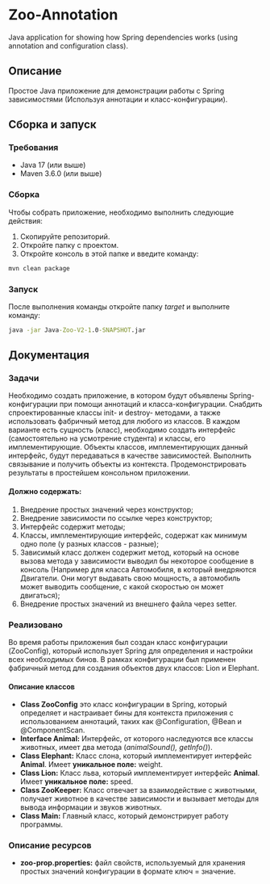 # Zoo-Annotation
Java application for showing how Spring dependencies works (using annotation and configuration class).

## Описание
Простое Java приложение для демонстрации работы с Spring зависимостями (Используя аннотации и класс-конфигурации).

## Сборка и запуск

### Требования
- Java 17 (или выше)
- Maven 3.6.0 (или выше)
  
### Сборка
Чтобы собрать приложение, необходимо выполнить следующие действия:
1. Скопируйте репозиторий.
2. Откройте папку с проектом.
3. Откройте консоль в этой папке и введите команду:
```cmd
mvn clean package
```

### Запуск
После выполнения команды откройте папку *target* и выполните команду:
```cmd
java -jar Java-Zoo-V2-1.0-SNAPSHOT.jar
```

## Документация

### Задачи
Необходимо создать приложение, в котором будут объявлены Spring-конфигурации при помощи аннотаций и класса-конфигурации. 
Снабдить спроектированные классы init- и destroy- методами, а также использовать фабричный метод для любого из классов.
В каждом варианте есть сущность (класс), необходимо создать интерфейс (самостоятельно на усмотрение студента) и классы, его имплементирующие. 
Объекты классов, имплементирующих данный интерфейс, будут передаваться в качестве зависимостей. Выполнить связывание и получить объекты из контекста. Продемонстрировать результаты в простейшем консольном приложении.

#### Должно содержать:

1. Внедрение простых значений через конструктор;
2. Внедрение зависимости по ссылке через конструктор;
3. Интерфейс содержит методы;
4. Классы, имплементирующие интерфейс, содержат как минимум одно поле (у разных классов - разные);
5. Зависимый класс должен содержит метод, который на основе вызова метода у зависимости выводил бы некоторое сообщение в консоль (Например для класса Автомобиля, в который внедряются Двигатели. Они могут выдавать свою мощность, а автомобиль может выводить сообщение, с какой скоростью он может двигаться);
6. Внедрение простых значений из внешнего файла через setter.

### Реализовано
Во время работы приложения был создан класс конфигурации (ZooConfig), который использует Spring для определения и настройки всех необходимых бинов. 
В рамках конфигурации был применен фабричный метод для создания объектов двух классов: Lion и Elephant.

#### Описание классов
- **Class ZooConfig** это класс конфигурации в Spring, который определяет и настраивает бины для контекста приложения с использованием аннотаций, таких как @Configuration, @Bean и @ComponentScan.
- **Interface Animal:** Интерфейс, от которого наследуются все классы животных, имеет два метода (<i>animalSound(), getInfo()</i>).
- **Class Elephant:** Класс слона, который имплементирует интерфейс **Animal**. Имеет **уникальное поле:** weight.
- **Class Lion:** Класс льва, который имплементирует интерфейс **Animal**. Имеет **уникальное поле:** speed.
- **Class ZooKeeper:** Класс отвечает за взаимодействие с животными, получает животное в качестве зависимости и вызывает методы для вывода информации и звуков животных.
- **Class Main:** Главный класс, который демонстрирует работу программы.

### Описание ресурсов
- **zoo-prop.properties:** файл свойств, используемый для хранения простых значений конфигурации в формате ключ = значение.
